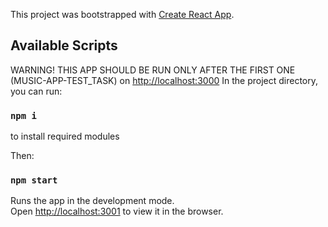 This project was bootstrapped with [Create React App](https://github.com/facebook/create-react-app).

## Available Scripts

WARNING! THIS APP SHOULD BE RUN ONLY AFTER THE FIRST ONE (MUSIC-APP-TEST_TASK) on [http://localhost:3000](http://localhost:3000) 
In the project directory, you can run:

### `npm i`
to install required modules

Then:
### `npm start`

Runs the app in the development mode.<br />
Open [http://localhost:3001](http://localhost:3001) to view it in the browser.

